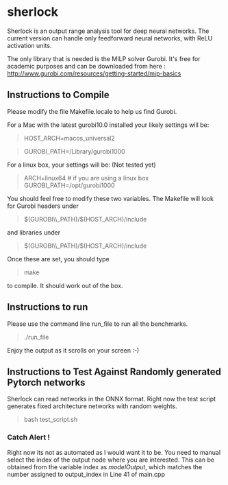 # sherlock

Sherlock is an output range analysis tool for deep neural networks.
The current version can handle only feedforward neural networks, with
ReLU activation units.

The only library that is needed is the MILP solver Gurobi. It's free
for academic purposes and can be downloaded from here :
http://www.gurobi.com/resources/getting-started/mip-basics


## Instructions to Compile

Please modify the file Makefile.locale to help us find Gurobi.

For a Mac with the latest gurobi10.0 installed your likely settings
will be:

> HOST_ARCH=macos_universal2

> GUROBI\_PATH=/Library/gurobi1000

For a linux box, your settings will be: (Not tested yet)

> ARCH=linux64 # if you are using a linux box
> GUROBI\_PATH=/opt/gurobi1000

You should feel free to modify these two variables. The Makefile will look for Gurobi headers under

> $(GUROBI\\_PATH)/$(HOST_ARCH)/include

and libraries under

> $(GUROBI\\_PATH)/$(HOST_ARCH)/include


Once these are set, you should type

> make

to compile. It should work out of the box.

## Instructions to run

Please use the command line run_file to run all the benchmarks.

> ./run_file


Enjoy the output as it scrolls on your screen :-)

## Instructions to Test Against Randomly generated Pytorch networks

Sherlock can read networks in the ONNX format. Right now the test script
generates fixed architecture networks with random weights.

> bash test_script.sh

### Catch Alert !
Right now its not as automated as I would want it to be. You need to manual select
the index of the output node where you are interested. This can be obtained from the
variable index as $modelOutput$, which matches the number assigned to output\_index in Line 41 of main.cpp
